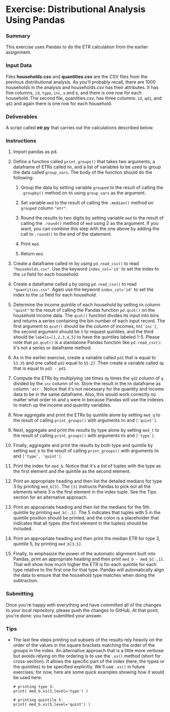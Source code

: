 # Exercise: Distributional Analysis Using Pandas

### Summary

This exercise uses Pandas to do the ETR calculation from the earlier assignment.

### Input Data

Files **households.csv** and **quantities.csv** are the CSV files from the previous distributional analysis. As you'll probably recall, there are 1000 households in the analysis and households.csv has their attributes. It has five columns, `id`, `type`, `inc`, `a` and `b`, and there is one row for each household. The second file, quantities.csv, has three columns: `id`, `qd1`, and `qd2` and again there is one row for each household.

### Deliverables

A script called **etr.py** that carries out the calculations described below.

### Instructions

1. Import pandas as pd.

1. Define a function called `print_groups()` that takes two arguments, a dataframe of ETRs called `hh`, and a list of variables to be used to group the data called `group_vars`. The body of the function should do the following:

    1. Group the data by setting variable `grouped` to the result of calling the `.groupby()` method on `hh` using `group_vars` as the argument.

    1. Set variable `med` to the result of calling the `.median()` method on `grouped` column `"etr"`.

    1. Round the results to two digits by setting variable `med` to the result of calling the `.round()` method of `med` using 2 as the argument. If you want, you can combine this step with the one above by adding the call to `.round()` to the end of the statement.

    1. Print `med`.

    1. Return `med`.

1. Create a dataframe called `hh` by using `pd.read_csv()` to read `"households.csv"`. Use the keyword `index_col='id'` to set the index to the `id` field for each household.

1. Create a dataframe called `q` by using `pd.read_csv()` to read `"quantities.csv"`. Again use the keyword `index_col='id'` to set the index to the `id` field for each household.

1. Determine the income quintile of each household by setting `hh` column `"quint"` to the result of calling the Pandas function `pd.qcut()` on the household income data. The `qcut()` function divides its input into bins and returns a series containing the bin number of each input record. The first argument to `qcut()` should be the column of incomes, `hh['inc']`, the second argument should be `5` to request quintiles, and the third should be `labels=[1,2,3,4,5]` to have the quintiles labeled 1-5. Please note that `pd.qcut()` is a standalone Pandas function like `pd.read_csv()`: it's not a series or dataframe method.

1. As in the earlier exercise, create a variable called `pd1` that is equal to `53.35` and one called `pd2` equal to `55.27`. Then create a variable called `dp` that is equal to `pd2 - pd1`.

1. Compute the ETRs by multiplying `100` times `dp` times the `qd2` column of `q` divided by the `inc` column of `hh`. Store the result in the `hh` dataframe as column `'etr'`. Notice that it's not necessary for the quantity and income data to be in the same dataframe. Also, this would work correctly no matter what order `hh` and `q` were in because Pandas will use the indexes to match up the income and quantity variables.

1. Now aggregate and print the ETRs by quintile alone by setting `med_q` to the result of calling `print_groups()` with arguments `hh` and `['quint']`.

1. Next, aggregate and print the results by type alone by setting `med_t` to the result of calling `print_groups()` with arguments `hh` and `['type']`.

1. Finally, aggregate and print the results by both type and quintile by setting `med_b` to the result of calling `print_groups()` with arguments `hh` and `['type', 'quint']`.

1. Print the index for `med_b`. Notice that it's a list of tuples with the type as the first element and the quintile as the second element.

1. Print an appropriate heading and then list the detailed medians for type 3 by printing `med_b[3]`. The `[3]` instructs Pandas to pick out all the elements where 3 is the first element in the index tuple. See the Tips section for an alternative approach.

1. Print an appropriate heading and then list the medians for the 5th quintile by printing `med_b[:,5]`. The 5 indicates that tuples with 5 in the quintile position should be printed, and the colon is a placeholder that indicates that all types (the first element in the tuples) should be included.

1. Print an appropriate heading and then print the median ETR for type 3, quintile 5, by printing `med_b[3,5]`.

1. Finally, to emphasize the power of the automatic alignment built into Pandas, print an appropriate heading and then print `med_b - med_b[:,1]`. That will show how much higher the ETR is for each quintile for each type relative to the first one for that type. Pandas will automatically align the data to ensure that the household type matches when doing the subtraction.

### Submitting

Once you're happy with everything and have committed all of the changes to your local repository, please push the changes to GitHub. At that point, you're done: you have submitted your answer.

### Tips

+ The last few steps printing out subsets of the results rely heavily on the order of the values in the square brackets matching the order of the groups in the index. An alternative approach that is a little more verbose but avoids relying on the ordering is to use the `.xs()` method (short for cross-section). It allows the specific part of the index (here, the types or the quintiles) to be specified explicitly. We'll use `.xs()` in future exercises; for now, here are some quick examples showing how it would be used here:

    ```
    # printing type 3:
    print( med_b.xs(3,level='type') )

    # printing quintile 5:
    print( med_b.xs(5,level='quint') )
    ```
